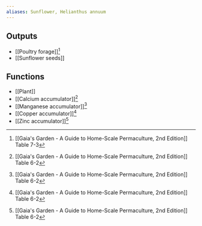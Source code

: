 ```yaml
---
aliases: Sunflower, Helianthus annuum
---
```

## Outputs
- [[Poultry forage]][^1]
- [[Sunflower seeds]]

## Functions
- [[Plant]]
- [[Calcium accumulator]][^2]
- [[Manganese accumulator]][^2]
- [[Copper accumulator]][^2]
- [[Zinc accumulator]][^2]

[^1]: [[Gaia's Garden - A Guide to Home-Scale Permaculture, 2nd Edition]] Table 7-3
[^2]: [[Gaia's Garden - A Guide to Home-Scale Permaculture, 2nd Edition]] Table 6-2
